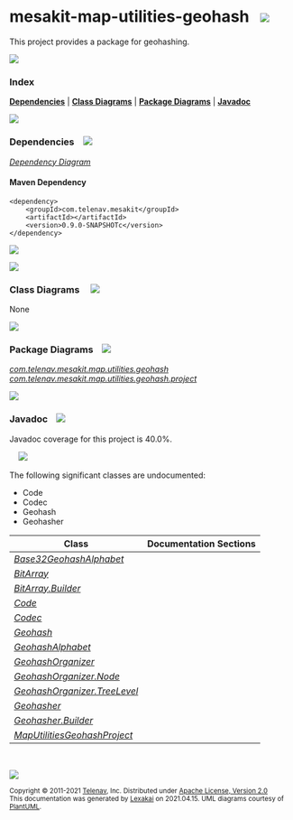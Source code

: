 # mesakit-map-utilities-geohash &nbsp;&nbsp;![](https://www.kivakit.org/images/gears-40.png)

This project provides a package for geohashing.

![](https://www.kivakit.org/images/horizontal-line.png)

### Index



[**Dependencies**](#dependencies) | [**Class Diagrams**](#class-diagrams) | [**Package Diagrams**](#package-diagrams) | [**Javadoc**](#javadoc)

![](https://www.kivakit.org/images/horizontal-line.png)

### Dependencies <a name="dependencies"></a> &nbsp;&nbsp; ![](https://www.kivakit.org/images/dependencies-40.png)

[*Dependency Diagram*](documentation/diagrams/dependencies.svg)

#### Maven Dependency

    <dependency>
        <groupId>com.telenav.mesakit</groupId>
        <artifactId></artifactId>
        <version>0.9.0-SNAPSHOTc</version>
    </dependency>

![](https://www.kivakit.org/images/short-horizontal-line.png)

[//]: # (start-user-text)



[//]: # (end-user-text)

![](https://www.kivakit.org/images/short-horizontal-line.png)

### Class Diagrams <a name="class-diagrams"></a> &nbsp; &nbsp; ![](https://www.kivakit.org/images/diagram-48.png)

None

![](https://www.kivakit.org/images/short-horizontal-line.png)

### Package Diagrams <a name="package-diagrams"></a> &nbsp;&nbsp; ![](https://www.kivakit.org/images/box-40.png)

[*com.telenav.mesakit.map.utilities.geohash*](documentation/diagrams/com.telenav.mesakit.map.utilities.geohash.svg)  
[*com.telenav.mesakit.map.utilities.geohash.project*](documentation/diagrams/com.telenav.mesakit.map.utilities.geohash.project.svg)  

![](https://www.kivakit.org/images/short-horizontal-line.png)

### Javadoc <a name="javadoc"></a> &nbsp;&nbsp; ![](https://www.kivakit.org/images/books-40.png)

Javadoc coverage for this project is 40.0%.  
  
&nbsp; &nbsp;  ![](https://www.kivakit.org/images/meter-40-12.png)

The following significant classes are undocumented:  

- Code  
- Codec  
- Geohash  
- Geohasher

| Class | Documentation Sections |
|---|---|
| [*Base32GeohashAlphabet*](https://telenav.github.io/mesakit-data/javadoc/mesakit.map.utilities.geohash/com/telenav/mesakit/map/utilities/geohash/Base32GeohashAlphabet.html) |  |  
| [*BitArray*](https://telenav.github.io/mesakit-data/javadoc/mesakit.map.utilities.geohash/com/telenav/mesakit/map/utilities/geohash/BitArray.html) |  |  
| [*BitArray.Builder*](https://telenav.github.io/mesakit-data/javadoc/mesakit.map.utilities.geohash/com/telenav/mesakit/map/utilities/geohash/BitArray.Builder.html) |  |  
| [*Code*](https://telenav.github.io/mesakit-data/javadoc/mesakit.map.utilities.geohash/com/telenav/mesakit/map/utilities/geohash/Code.html) |  |  
| [*Codec*](https://telenav.github.io/mesakit-data/javadoc/mesakit.map.utilities.geohash/com/telenav/mesakit/map/utilities/geohash/Codec.html) |  |  
| [*Geohash*](https://telenav.github.io/mesakit-data/javadoc/mesakit.map.utilities.geohash/com/telenav/mesakit/map/utilities/geohash/Geohash.html) |  |  
| [*GeohashAlphabet*](https://telenav.github.io/mesakit-data/javadoc/mesakit.map.utilities.geohash/com/telenav/mesakit/map/utilities/geohash/GeohashAlphabet.html) |  |  
| [*GeohashOrganizer*](https://telenav.github.io/mesakit-data/javadoc/mesakit.map.utilities.geohash/com/telenav/mesakit/map/utilities/geohash/GeohashOrganizer.html) |  |  
| [*GeohashOrganizer.Node*](https://telenav.github.io/mesakit-data/javadoc/mesakit.map.utilities.geohash/com/telenav/mesakit/map/utilities/geohash/GeohashOrganizer.Node.html) |  |  
| [*GeohashOrganizer.TreeLevel*](https://telenav.github.io/mesakit-data/javadoc/mesakit.map.utilities.geohash/com/telenav/mesakit/map/utilities/geohash/GeohashOrganizer.TreeLevel.html) |  |  
| [*Geohasher*](https://telenav.github.io/mesakit-data/javadoc/mesakit.map.utilities.geohash/com/telenav/mesakit/map/utilities/geohash/Geohasher.html) |  |  
| [*Geohasher.Builder*](https://telenav.github.io/mesakit-data/javadoc/mesakit.map.utilities.geohash/com/telenav/mesakit/map/utilities/geohash/Geohasher.Builder.html) |  |  
| [*MapUtilitiesGeohashProject*](https://telenav.github.io/mesakit-data/javadoc/mesakit.map.utilities.geohash/com/telenav/mesakit/map/utilities/geohash/project/MapUtilitiesGeohashProject.html) |  |  

[//]: # (start-user-text)



[//]: # (end-user-text)

<br/>

![](https://www.kivakit.org/images/horizontal-line.png)

<sub>Copyright &#169; 2011-2021 [Telenav](http://telenav.com), Inc. Distributed under [Apache License, Version 2.0](LICENSE)</sub>  
<sub>This documentation was generated by [Lexakai](https://github.com/Telenav/lexakai) on 2021.04.15. UML diagrams courtesy
of [PlantUML](http://plantuml.com).</sub>

